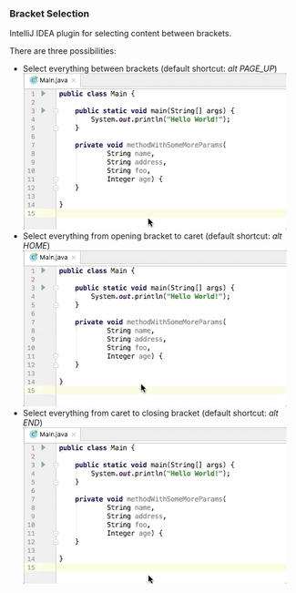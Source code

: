 ### Bracket Selection
IntelliJ IDEA plugin for selecting content between brackets.

There are three possibilities:
- Select everything between brackets (default shortcut: <i>alt PAGE_UP</i>)<br/>
![everything](documentation/select_bracket_all.gif)
- Select everything from opening bracket to caret (default shortcut: <i>alt HOME</i>)<br/>
![opening](documentation/select_bracket_left.gif)
- Select everything from caret to closing bracket (default shortcut: <i>alt END</i>)<br/>
![closing](documentation/select_bracket_right.gif)